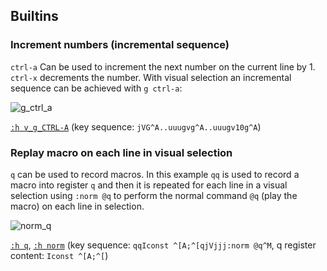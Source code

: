 ## Builtins

### Increment numbers (incremental sequence)
`ctrl-a` Can be used to increment the next number on the current line by 1. `ctrl-x` decrements the number. With visual selection an incremental sequence can be achieved with `g ctrl-a`:

![g_ctrl_a](https://user-images.githubusercontent.com/4508793/142710199-0d605d4c-9d0a-42d2-976a-6d15742834b1.gif)

[`:h v_g_CTRL-A`](https://vimhelp.org/change.txt.html#v_g_CTRL-A) (key sequence: `jVG^A..uuugvg^A..uuugv10g^A`)

### Replay macro on each line in visual selection
`q` can be used to record macros. In this example `qq` is used to record a macro into register `q` and then it is repeated for each line in a visual selection using `:norm @q` to perform the normal command `@q` (play the macro) on each line in selection.

![norm_q](https://user-images.githubusercontent.com/4508793/143023739-894e32bf-c1f7-4a50-8c03-19b0771fb87b.gif)

[`:h q`](https://vimhelp.org/repeat.txt.html#q), [`:h norm`](https://vimhelp.org/various.txt.html#%3Anorm) (key sequence: `qqIconst ^[A;^[qjVjjj:norm @q^M`, q register content: `Iconst ^[A;^[`)
